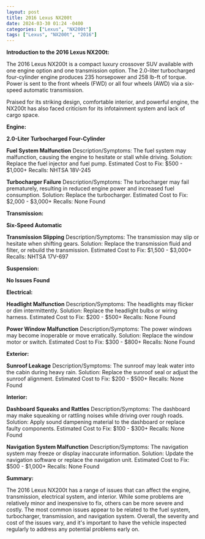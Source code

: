 ```yaml
---
layout: post
title: 2016 Lexus NX200t
date: 2024-03-30 01:24 -0400
categories: ["Lexus", "NX200t"]
tags: ["Lexus", "NX200t", "2016"]
---
```

**Introduction to the 2016 Lexus NX200t:**

The 2016 Lexus NX200t is a compact luxury crossover SUV available with one engine option and one transmission option. The 2.0-liter turbocharged four-cylinder engine produces 235 horsepower and 258 lb-ft of torque. Power is sent to the front wheels (FWD) or all four wheels (AWD) via a six-speed automatic transmission.

Praised for its striking design, comfortable interior, and powerful engine, the NX200t has also faced criticism for its infotainment system and lack of cargo space.

**Engine:**

**2.0-Liter Turbocharged Four-Cylinder**

**Fuel System Malfunction**
Description/Symptoms: The fuel system may malfunction, causing the engine to hesitate or stall while driving.
Solution: Replace the fuel injector and fuel pump.
Estimated Cost to Fix: $500 - $1,000+
Recalls: NHTSA 18V-245

**Turbocharger Failure**
Description/Symptoms: The turbocharger may fail prematurely, resulting in reduced engine power and increased fuel consumption.
Solution: Replace the turbocharger.
Estimated Cost to Fix: $2,000 - $3,000+
Recalls: None Found

**Transmission:**

**Six-Speed Automatic**

**Transmission Slipping**
Description/Symptoms: The transmission may slip or hesitate when shifting gears.
Solution: Replace the transmission fluid and filter, or rebuild the transmission.
Estimated Cost to Fix: $1,500 - $3,000+
Recalls: NHTSA 17V-697

**Suspension:**

**No Issues Found**

**Electrical:**

**Headlight Malfunction**
Description/Symptoms: The headlights may flicker or dim intermittently.
Solution: Replace the headlight bulbs or wiring harness.
Estimated Cost to Fix: $200 - $500+
Recalls: None Found

**Power Window Malfunction**
Description/Symptoms: The power windows may become inoperable or move erratically.
Solution: Replace the window motor or switch.
Estimated Cost to Fix: $300 - $800+
Recalls: None Found

**Exterior:**

**Sunroof Leakage**
Description/Symptoms: The sunroof may leak water into the cabin during heavy rain.
Solution: Replace the sunroof seal or adjust the sunroof alignment.
Estimated Cost to Fix: $200 - $500+
Recalls: None Found

**Interior:**

**Dashboard Squeaks and Rattles**
Description/Symptoms: The dashboard may make squeaking or rattling noises while driving over rough roads.
Solution: Apply sound dampening material to the dashboard or replace faulty components.
Estimated Cost to Fix: $100 - $300+
Recalls: None Found

**Navigation System Malfunction**
Description/Symptoms: The navigation system may freeze or display inaccurate information.
Solution: Update the navigation software or replace the navigation unit.
Estimated Cost to Fix: $500 - $1,000+
Recalls: None Found

**Summary:**

The 2016 Lexus NX200t has a range of issues that can affect the engine, transmission, electrical system, and interior. While some problems are relatively minor and inexpensive to fix, others can be more severe and costly. The most common issues appear to be related to the fuel system, turbocharger, transmission, and navigation system. Overall, the severity and cost of the issues vary, and it's important to have the vehicle inspected regularly to address any potential problems early on.
